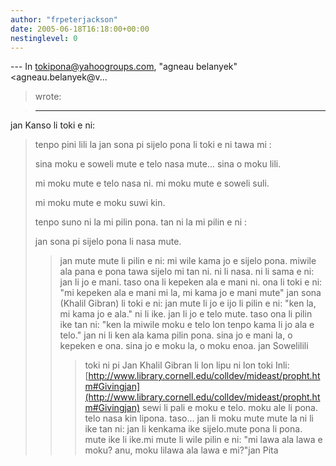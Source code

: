 ```yaml
---
author: "frpeterjackson"
date: 2005-06-18T16:18:00+00:00
nestinglevel: 0
---
```

\---
 In [tokipona@yahoogroups.com](mailto://tokipona@yahoogroups.com), "agneau belanyek"<agneau.belanyek@v...
> wrote:

> ---
 jan Kanso li toki e ni:
>>> 
> tenpo pini lili la jan sona pi sijelo pona li toki e ni tawa mi :
> 
> sina moku e soweli mute e telo nasa mute... sina o moku lili.
>> 
>mi moku mute e telo nasa ni. mi moku mute e soweli suli.
> 
> mi moku mute e moku suwi kin.
> 
> tenpo suno ni la mi pilin pona. tan ni la mi pilin e ni :
> 
> jan sona pi sijelo pona li nasa mute.
>> jan mute mute li pilin e ni: mi wile kama jo e sijelo pona. miwile
> ala pana e pona tawa sijelo mi tan ni.
>> ni li nasa.
>> ni li sama e ni:
> jan li jo e mani. taso ona li kepeken ala e mani ni. ona li toki e
> ni: "mi kepeken ala e mani mi la, mi kama jo e mani mute"
>> jan sona (Khalil Gibran) li toki e ni:
> jan mute li jo e ijo li pilin e ni: "ken la, mi kama jo e ala." ni
> li ike.
> jan li jo e telo mute. taso ona li pilin ike tan ni: "ken la miwile
> moku e telo lon tenpo kama li jo ala e telo." jan ni li ken ala
> kama pilin pona.
>> sina jo e mani la, o kepeken e ona. sina jo e moku la, o moku enoa.
>> jan Sowelilili
>>> toki ni pi Jan Khalil Gibran li lon lipu ni lon toki Inli:
> [http://www.library.cornell.edu/colldev/mideast/propht.htm#Givingjan](http://www.library.cornell.edu/colldev/mideast/propht.htm#Givingjan) sewi li pali e moku e telo. moku ale li pona. telo nasa kin lipona. taso... jan li moku mute mute la ni li ike tan ni: jan li kenkama ike sijelo.mute pona li pona. mute ike li ike.mi mute li wile pilin e ni: "mi lawa ala lawa e moku? anu, moku lilawa ala lawa e mi?"jan Pita